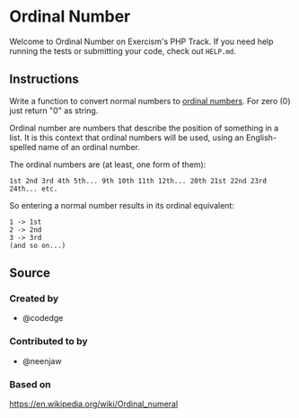 # Ordinal Number

Welcome to Ordinal Number on Exercism's PHP Track.
If you need help running the tests or submitting your code, check out `HELP.md`.

## Instructions

Write a function to convert normal numbers to [ordinal numbers](https://en.wikipedia.org/wiki/Ordinal_numeral). For zero (0) just return "0" as string.

Ordinal number are numbers that describe the position of something in a list.
It is this context that ordinal numbers will be used, using an English-spelled name of an ordinal number.

The ordinal numbers are (at least, one form of them):

```
1st 2nd 3rd 4th 5th... 9th 10th 11th 12th... 20th 21st 22nd 23rd 24th... etc.
```

So entering a normal number results in its ordinal equivalent:

```
1 -> 1st
2 -> 2nd
3 -> 3rd
(and so on...)
```

## Source

### Created by

- @codedge

### Contributed to by

- @neenjaw

### Based on

https://en.wikipedia.org/wiki/Ordinal_numeral
